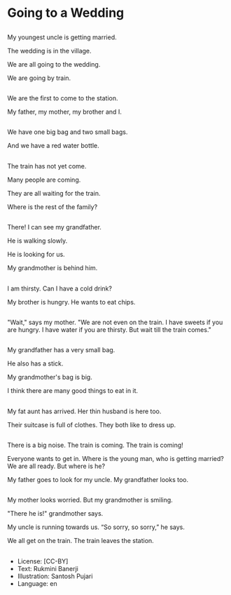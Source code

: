 # Going to a Wedding

##
My youngest uncle is getting married.

The wedding is in the village.

We are all going to the wedding.

We are going by train.

##
We are the first to come to the station.

My father, my mother, my brother and I.

##
We have one big bag and two small bags.

And we have a red water bottle.

##
The train has not yet come.

Many people are coming.

They are all waiting for the train.

Where is the rest of the family?

##
There! I can see my grandfather.

He is walking slowly.

He is looking for us.

My grandmother is behind him.

##
I am thirsty. Can I have a cold drink?

My brother is hungry. He wants to eat chips.

##
"Wait," says my mother. "We are not even on the train. I have sweets if you are hungry. I have water if you are thirsty. But wait till the train comes."

##
My grandfather has a very small bag.

He also has a stick.

My grandmother's bag is big.

I think there are many good things to eat in it.

##
My fat aunt has arrived. Her thin husband is here too.

Their suitcase is full of clothes. They both like to dress up.

##
There is a big noise. The train is coming. The train is coming!

Everyone wants to get in. Where is the young man, who is getting married? We are all ready. But where is he?

My father goes to look for my uncle. My grandfather looks too.

##
My mother looks worried. But my grandmother is smiling.

"There he is!" grandmother says.

My uncle is running towards us. “So sorry, so sorry,” he says.

We all get on the train. The train leaves the station.

##
* License: [CC-BY]
* Text: Rukmini Banerji
* Illustration: Santosh Pujari
* Language: en
